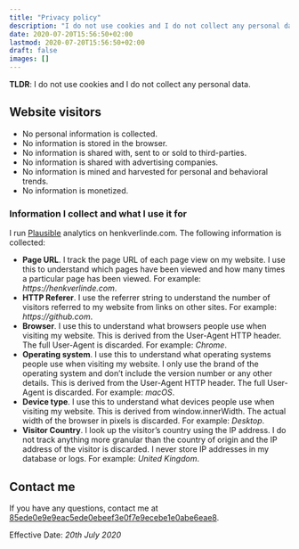 ```yaml
---
title: "Privacy policy"
description: "I do not use cookies and I do not collect any personal data."
date: 2020-07-20T15:56:50+02:00
lastmod: 2020-07-20T15:56:50+02:00
draft: false
images: []
---
```


__TLDR__: I do not use cookies and I do not collect any personal data.

## Website visitors

- No personal information is collected.
- No information is stored in the browser.
- No information is shared with, sent to or sold to third-parties.
- No information is shared with advertising companies.
- No information is mined and harvested for personal and behavioral trends.
- No information is monetized.

### Information I collect and what I use it for

I run [Plausible](https://plausible.io/) analytics on henkverlinde.com. The following information is collected:

- __Page URL__. I track the page URL of each page view on my website. I use this to understand which pages have been viewed and how many times a particular page has been viewed. For example: _https://henkverlinde.com_.
- __HTTP Referer__. I use the referrer string to understand the number of visitors referred to my website from links on other sites. For example: _https://github.com_.
- __Browser__. I use this to understand what browsers people use when visiting my website. This is derived from the User-Agent HTTP header. The full User-Agent is discarded. For example: _Chrome_.
- __Operating system__. I use this to understand what operating systems people use when visiting my website. I only use the brand of the operating system and don’t include the version number or any other details. This is derived from the User-Agent HTTP header. The full User-Agent is discarded. For example: _macOS_.
- __Device type__. I use this to understand what devices people use when visiting my website. This is derived from window.innerWidth. The actual width of the browser in pixels is discarded. For example: _Desktop_.
- __Visitor Country__. I look up the visitor’s country using the IP address. I do not track anything more granular than the country of origin and the IP address of the visitor is discarded. I never store IP addresses in my database or logs. For example: _United Kingdom_.

## Contact me

If you have any questions, contact me at <a class="eml-protected" href="#">85ede0e9e9eac5ede0ebeef3e0f7e9ecebe1e0abe6eae8</a>.

Effective Date: _20th July 2020_
